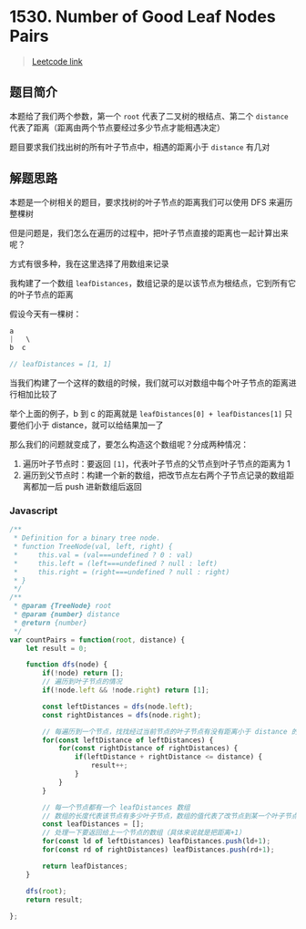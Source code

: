 # 1530. Number of Good Leaf Nodes Pairs

> [Leetcode link](https://leetcode.com/problems/number-of-good-leaf-nodes-pairs/)

## 题目简介

本题给了我们两个参数，第一个 `root` 代表了二叉树的根结点、第二个 `distance` 代表了距离（距离由两个节点要经过多少节点才能相遇决定）

题目要求我们找出树的所有叶子节点中，相遇的距离小于 `distance` 有几对

## 解题思路

本题是一个树相关的题目，要求找树的叶子节点的距离我们可以使用 DFS 来遍历整棵树

但是问题是，我们怎么在遍历的过程中，把叶子节点直接的距离也一起计算出来呢？

方式有很多种，我在这里选择了用数组来记录

我构建了一个数组 `leafDistances`，数组记录的是以该节点为根结点，它到所有它的叶子节点的距离

假设今天有一棵树：

```js
a
|	\
b  c

// leafDistances = [1, 1]
```

当我们构建了一个这样的数组的时候，我们就可以对数组中每个叶子节点的距离进行相加比较了

举个上面的例子，b 到 c 的距离就是 `leafDistances[0] + leafDistances[1]` 只要他们小于 distance，就可以给结果加一了

那么我们的问题就变成了，要怎么构造这个数组呢？分成两种情况：

1. 遍历叶子节点时：要返回 `[1]`，代表叶子节点的父节点到叶子节点的距离为 1
2. 遍历到父节点时：构建一个新的数组，把改节点左右两个子节点记录的数组距离都加一后 push 进新数组后返回

### Javascript

```js
/**
 * Definition for a binary tree node.
 * function TreeNode(val, left, right) {
 *     this.val = (val===undefined ? 0 : val)
 *     this.left = (left===undefined ? null : left)
 *     this.right = (right===undefined ? null : right)
 * }
 */
/**
 * @param {TreeNode} root
 * @param {number} distance
 * @return {number}
 */
var countPairs = function(root, distance) {
    let result = 0;

    function dfs(node) {
        if(!node) return [];
      	// 遍历到叶子节点的情况
        if(!node.left && !node.right) return [1];

        const leftDistances = dfs(node.left);
        const rightDistances = dfs(node.right);

        // 每遍历到一个节点，找找经过当前节点的叶子节点有没有距离小于 distance 的其他叶子节点，如果有则记录下来
        for(const leftDistance of leftDistances) {
            for(const rightDistance of rightDistances) {
                if(leftDistance + rightDistance <= distance) {
                    result++;
                }
            }
        }

        // 每一个节点都有一个 leafDistances 数组
        // 数组的长度代表该节点有多少叶子节点，数组的值代表了改节点到某一个叶子节点的距离
        const leafDistances = [];
        // 处理一下要返回给上一个节点的数组（具体来说就是把距离+1）
        for(const ld of leftDistances) leafDistances.push(ld+1);
        for(const rd of rightDistances) leafDistances.push(rd+1);

        return leafDistances;
    }

    dfs(root);
    return result;
    
};
```


